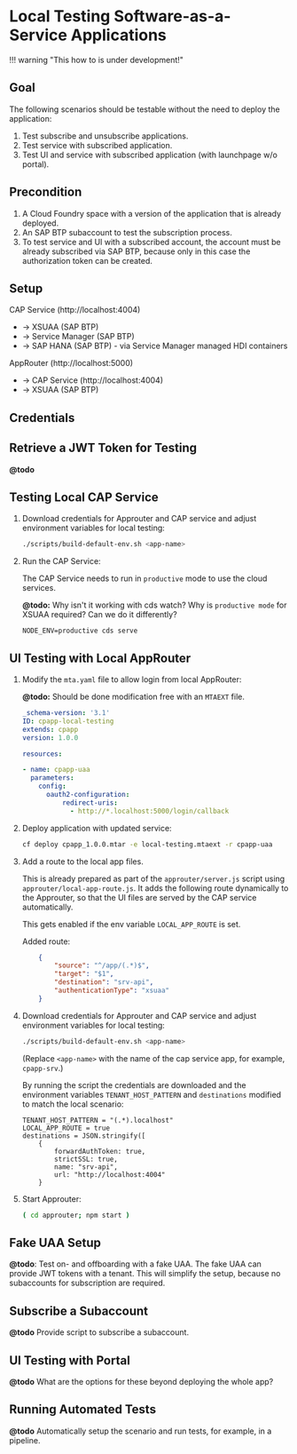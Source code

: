 # Local Testing Software-as-a-Service Applications

!!! warning "This how to is under development!"

## Goal

The following scenarios should be testable without the need to deploy the application:

1. Test subscribe and unsubscribe applications.
2. Test service with subscribed application.
3. Test UI and service with subscribed application (with launchpage w/o portal).

## Precondition

1. A Cloud Foundry space with a version of the application that is already deployed.
2. An SAP BTP subaccount to test the subscription process.
3. To test service and UI with a subscribed account, the account must be already subscribed via SAP BTP, because only in this case the authorization token can be created.

## Setup

CAP Service (http://localhost:4004)
* &rarr; XSUAA (SAP BTP)
* &rarr; Service Manager (SAP BTP)
* &rarr; SAP HANA (SAP BTP) - via Service Manager managed HDI containers

AppRouter (http://localhost:5000)
* &rarr; CAP Service (http://localhost:4004)
* &rarr; XSUAA (SAP BTP)

## Credentials

## Retrieve a JWT Token for Testing

**@todo**
## Testing Local CAP Service

1. Download credentials for Approuter and CAP service and adjust environment variables for local testing:

    ```bash
    ./scripts/build-default-env.sh <app-name>
    ```

2. Run the CAP Service:

    The CAP Service needs to run in `productive` mode to use the cloud services.

    **@todo:** Why isn't it working with cds watch? Why is `productive mode` for XSUAA required? Can we do it differently?

    ```
    NODE_ENV=productive cds serve
    ```

## UI Testing with Local AppRouter

1. Modify the `mta.yaml` file to allow login from local AppRouter:

    **@todo:** Should be done modification free with an `MTAEXT` file.

    ```yaml
    _schema-version: '3.1'
    ID: cpapp-local-testing
    extends: cpapp
    version: 1.0.0

    resources:

    - name: cpapp-uaa
      parameters:
        config:
          oauth2-configuration:
              redirect-uris:
                - http://*.localhost:5000/login/callback
    ```

2. Deploy application with updated service:

    ```bash
    cf deploy cpapp_1.0.0.mtar -e local-testing.mtaext -r cpapp-uaa
    ```

3. Add a route to the local app files.

    This is already prepared as part of the `approuter/server.js` script using `approuter/local-app-route.js`. It adds the following route dynamically to the Approuter, so that the UI files are served by the CAP service automatically.

    This gets enabled if the env variable `LOCAL_APP_ROUTE` is set.

    Added route:

    ```json
        {
            "source": "^/app/(.*)$",
            "target": "$1",
            "destination": "srv-api",
            "authenticationType": "xsuaa"
        }
    ```

4. Download credentials for Approuter and CAP service and adjust environment variables for local testing:

    ```bash
    ./scripts/build-default-env.sh <app-name>
    ```

    (Replace `<app-name>` with the name of the cap service app, for example, `cpapp-srv`.)

    By running the script the credentials are downloaded and the environment variables `TENANT_HOST_PATTERN` and `destinations` modified to match the local scenario:

    ```
    TENANT_HOST_PATTERN = "(.*).localhost"
    LOCAL_APP_ROUTE = true
    destinations = JSON.stringify([
        {
            forwardAuthToken: true,
            strictSSL: true,
            name: "srv-api",
            url: "http://localhost:4004"
        }
    ```

5. Start Approuter:

    ```bash
    ( cd approuter; npm start )
    ```

## Fake UAA Setup

**@todo**: Test on- and offboarding with a fake UAA. The fake UAA can provide JWT tokens with a tenant. This will simplify the setup, because no subaccounts for subscription are required.

## Subscribe a Subaccount

**@todo** Provide script to subscribe a subaccount.

## UI Testing with Portal

**@todo** What are the options for these beyond deploying the whole app?

## Running Automated Tests

**@todo** Automatically setup the scenario and run tests, for example, in a pipeline.
